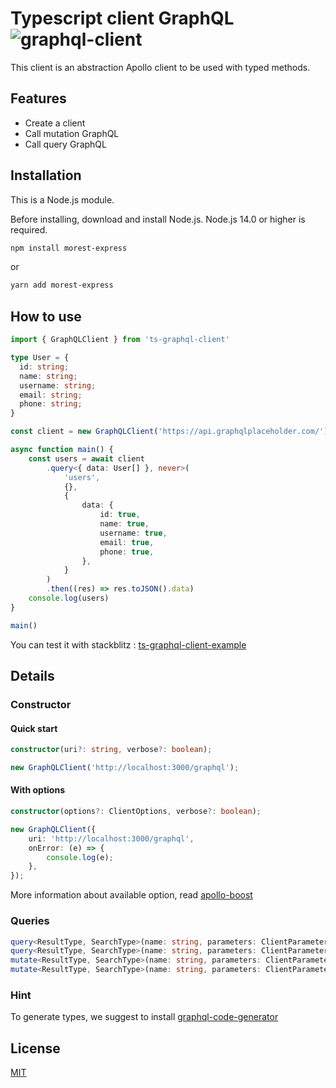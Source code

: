 # Typescript client GraphQL ![graphql-client](https://user-images.githubusercontent.com/43060105/138272664-c977c6f2-ed8e-45c1-927d-ef68f2fa81c0.png)

This client is an abstraction Apollo client to be used with typed methods.

## Features

- Create a client
- Call mutation GraphQL
- Call query GraphQL

## Installation
This is a Node.js module.

Before installing, download and install Node.js. Node.js 14.0 or higher is required.

```bash 
npm install morest-express
```
or
```bash 
yarn add morest-express
```

## How to use

```typescript
import { GraphQLClient } from 'ts-graphql-client'

type User = {
  id: string;
  name: string;
  username: string;
  email: string;
  phone: string;
}

const client = new GraphQLClient('https://api.graphqlplaceholder.com/')

async function main() {
    const users = await client
        .query<{ data: User[] }, never>(
            'users',
            {},
            {
                data: {
                    id: true,
                    name: true,
                    username: true,
                    email: true,
                    phone: true,
                },
            }
        )
        .then((res) => res.toJSON().data)
    console.log(users)
}

main()
```

You can test it with stackblitz : [ts-graphql-client-example](https://stackblitz.com/fork/graphql-client-ts-example)

## Details

### Constructor 

#### Quick start 

```typescript
constructor(uri?: string, verbose?: boolean);
```

```typescript
new GraphQLClient('http://localhost:3000/graphql');
```

#### With options

```typescript
constructor(options?: ClientOptions, verbose?: boolean);
```

```typescript
new GraphQLClient({
    uri: 'http://localhost:3000/graphql',
    onError: (e) => {
        console.log(e);
    },
});
```

More information about available option, read [apollo-boost](https://www.npmjs.com/package/apollo-boost)

### Queries

```typescript
query<ResultType, SearchType>(name: string, parameters: ClientParameters<SearchType>, attribute: ClientAttribute<UnArray<ResultType>>, callback: (data: ClientResult<ResultType>, err: ClientError) => void): void;
query<ResultType, SearchType>(name: string, parameters: ClientParameters<SearchType>, attribute: ClientAttribute<UnArray<ResultType>>): Promise<ClientResult<ResultType>>;
mutate<ResultType, SearchType>(name: string, parameters: ClientParameters<SearchType>, attribute: ClientAttribute<UnArray<ResultType>>, callback: (data: ClientResult<ResultType>, err: ClientError) => void): void;
mutate<ResultType, SearchType>(name: string, parameters: ClientParameters<SearchType>, attribute: ClientAttribute<UnArray<ResultType>>): Promise<ClientResult<ResultType>>;
```

### Hint

To generate types, we suggest to install [graphql-code-generator](https://www.graphql-code-generator.com/)

## License

[MIT](LICENSE)
